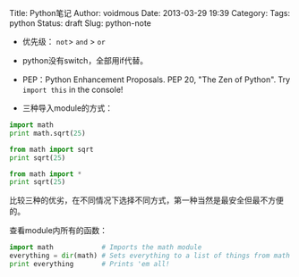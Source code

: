 Title: Python笔记
Author: voidmous
Date: 2013-03-29 19:39
Category: 
Tags: python
Status: draft
Slug: python-note

* 优先级： `not`\> `and` \> `or`

* python没有switch，全部用if代替。

* PEP：Python Enhancement Proposals. PEP 20, "The Zen of Python". Try `import this` in the console!

* 三种导入module的方式：

```python
import math
print math.sqrt(25)
```

```python
from math import sqrt
print sqrt(25)
```

```python
from math import *
print sqrt(25)
```

比较三种的优劣，在不同情况下选择不同方式，第一种当然是最安全但最不方便的。

查看module内所有的函数：

```python
import math            # Imports the math module
everything = dir(math) # Sets everything to a list of things from math
print everything       # Prints 'em all!
```

